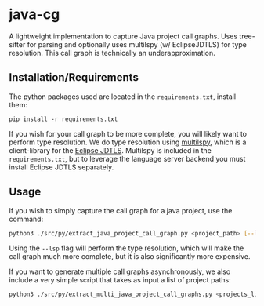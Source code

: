 # java-cg
A lightweight implementation to capture Java project call graphs. Uses tree-sitter for parsing and optionally uses multilspy (w/ EclipseJDTLS) for type resolution. This call graph is technically an underapproximation.

## Installation/Requirements

The python packages used are located in the `requirements.txt`, install them:
```
pip install -r requirements.txt
```

If you wish for your call graph to be more complete, you will likely want to
perform type resolution. We do type resolution using [multilspy](https://github.com/microsoft/multilspy),
which is a client-library for the [Eclipse JDTLS](https://github.com/eclipse-jdtls/eclipse.jdt.ls).
Multilspy is included in the `requirements.txt`, but to leverage the language server
backend you must install Eclipse JDTLS separately.

## Usage

If you wish to simply capture the call graph for a java project, use the command:
```bash
python3 ./src/py/extract_java_project_call_graph.py <project_path> [--lsp]
```

Using the `--lsp` flag will perform the type resolution, which will make the
call graph much more complete, but it is also significantly more expensive.

If you want to generate multiple call graphs asynchronously, we also include
a very simple script that takes as input a list of project paths:
```bash
python3 ./src/py/extract_multi_java_project_call_graphs.py <projects_list_path> [--lsp]
```
